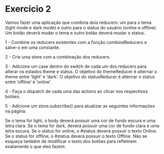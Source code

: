 # Exercício 2

Vamos fazer uma aplicação que combina dois reducers: um para o tema (light mode e dark mode) e outro para o status do usuário (online e offline). Um botão deverá mudar o tema e outro botão deverá mudar o status. 

1 - Combine os reducers existentes com a função combineReducers e salve-o em uma constante.

2 - Crie uma store com a combinação dos reducers.

3 - Adicione um case dentro do switch de cada um dos reducers para alterar os estados theme e status. O objetivo do themeReducer é alternar o theme entre ‘light’ e ‘dark’. O objetivo do statusReducer é alternar o status entre ‘offline’ e ‘online’.

4 - Faça o dispatch de cada uma das actions ao clicar nos respectivos botões.

5 - Adicione um store.subscribe() para atualizar as seguintes informações na página:

Se o tema for light, o body deverá possuir uma cor de fundo escura e uma letra clara.
Se o tema for dark, deverá possuir uma cor de fundo clara e uma letra escura.
Se o status for online, o #status deverá possuir o texto Online. Se o status for offline, o #status deverá possuir o texto Offline.
Não se esqueça também de modificar o texto dos botões para refletirem exatamente o que eles fazem.